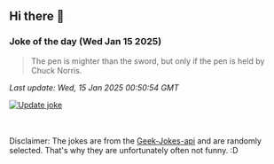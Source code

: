 ## Hi there 👋

### Joke of the day (Wed Jan 15 2025)
<!-- joke -->
>The pen is mighter than the sword, but only if the pen is held by Chuck Norris.
<!-- /joke -->

*Last update: Wed, 15 Jan 2025 00:50:54 GMT*

[![Update joke](https://github.com/nclskfm/nclskfm/actions/workflows/joke.yml/badge.svg)](https://github.com/nclskfm/nclskfm/actions/workflows/joke.yml)

<br><br>
Disclaimer: The jokes are from the [Geek-Jokes-api](https://github.com/sameerkumar18/geek-joke-api) and are randomly selected. That's why they are unfortunately often not funny. :D
